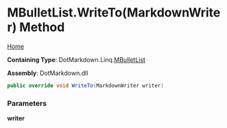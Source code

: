 <a name="_top"></a>

# MBulletList\.WriteTo\(MarkdownWriter\) Method

[Home](../../../../README.md#_top)

**Containing Type**: DotMarkdown\.Linq\.[MBulletList](../README.md#_top)

**Assembly**: DotMarkdown\.dll

```csharp
public override void WriteTo(MarkdownWriter writer)
```

### Parameters

**writer**